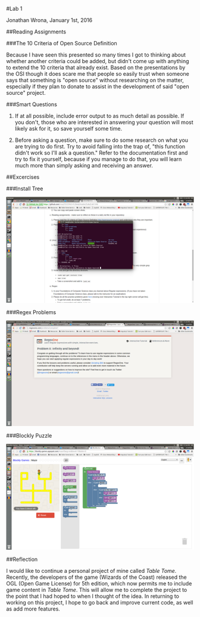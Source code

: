 #Lab 1

Jonathan Wrona, January 1st, 2016

##Reading Assignments

###The 10 Criteria of Open Source Definition

Because I have seen this presented so many times I got to thinking about whether another criteria could be added, but didn't come up with anything to extend the 10 criteria that already exist. Based on the presentations by the OSI though it does scare me that people so easily trust when someone says that something is "open source" without researching on the matter, especially if they plan to donate to assist in the development of said "open source" project.

###Smart Questions

1. If at all possible, include error output to as much detail as possible. If you don't, those who are interested in answering your question will most likely ask for it, so save yourself some time.

2. Before asking a question, make sure to do some research on what you are trying to do first. Try to avoid falling into the trap of, "this function didn't work so I'll ask a question." Refer to the documentation first and try to fix it yourself, because if you manage to do that, you will learn much more than simply asking and receiving an answer.

##Excercises

###Install Tree

![Tree of Intro to Open Source directory structure.](img/tree.png)

###Regex Problems

![Regex completion page.](img/regex.png)

###Blockly Puzzle

![Blockly puzzle solution.](img/blockly.png)

##Reflection

I would like to continue a personal project of mine called *Table Tome*. Recently, the developers of the game (Wizards of the Coast) released the OGL (Open Game License) for 5th edition, which now permits me to include game content in *Table Tome*. This will allow me to complete the project to the point that I had hoped to when I thought of the idea. In returning to working on this project, I hope to go back and improve current code, as well as add more features.




